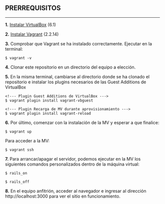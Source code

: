 ## PRERREQUISITOS

***

**1.** [Instalar VirtualBox](https://www.virtualbox.org/wiki/Downloads) (6.1)

**2.** [Instalar Vagrant](https://www.vagrantup.com/downloads) (2.2.14)

**3.** Comprobar que Vagrant se ha instalado correctamente. Ejecutar en la terminal:

```
$ vagrant -v
```

**4.** Clonar este repositorio en un directorio del equipo a elección.

**5.** En la misma terminal, cambiarse al directorio donde se ha clonado el repositorio e instalar los plugins necesarios de las Guest Additions de VirtualBox 

```
<!--- Plugin Guest Additions de VirtualBox --->
$ vagrant plugin install vagrant-vbguest

<!--- Plugin Recarga de MV durante aprovisionamiento --->
$ vagrant plugin install vagrant-reload
```
 
**6.** Por último, comenzar con la instalación de la MV y esperar a que finalice: 

```
$ vagrant up
```

Para acceder a la MV:

```
$ vagrant ssh
```

**7.** Para arrancar/apagar el servidor, podemos ejecutar en la MV los siguientes comandos personalizados dentro de la máquina virtual:

```
$ rails_on

$ rails_off
```

**8.** En el equipo anfitrión, acceder al navegador e ingresar al dirección http://localhost:3000 para ver el sitio en funcionamiento.